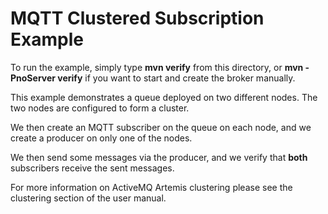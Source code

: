 # MQTT Clustered Subscription Example

To run the example, simply type **mvn verify** from this directory, or **mvn -PnoServer verify** if you want to start and create the broker manually.

This example demonstrates a queue deployed on two different nodes. The two nodes are configured to form a cluster.

We then create an MQTT subscriber on the queue on each node, and we create a producer on only one of the nodes.

We then send some messages via the producer, and we verify that **both** subscribers receive the sent messages.

For more information on ActiveMQ Artemis clustering please see the clustering section of the user manual.